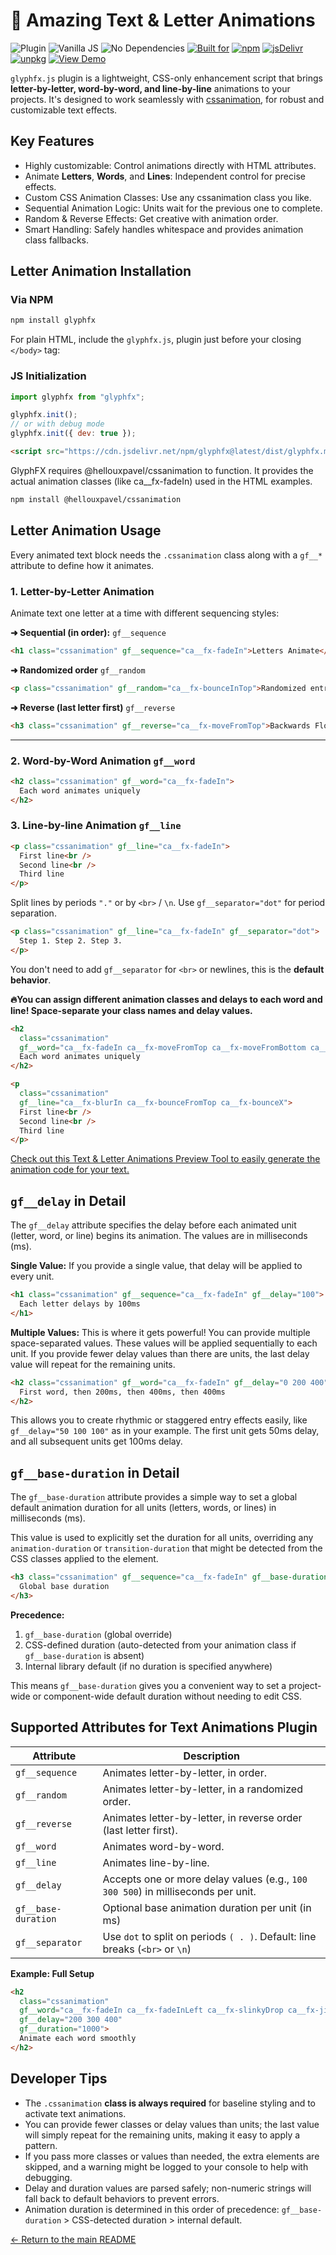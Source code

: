 # 🔡 Amazing Text & Letter Animations

![Plugin](https://img.shields.io/badge/Type-Text%20Enhancer-4B9CE2?style=for-the-badge)
![Vanilla JS](https://img.shields.io/badge/JS-Vanilla%20JS-brightgreen?style=for-the-badge)
![No Dependencies](https://img.shields.io/badge/Dependencies-None-lightgrey?style=for-the-badge)
[![Built for](https://img.shields.io/badge/Built%20for-cssanimation-blueviolet?style=for-the-badge)](https://github.com/yesiamrocks/cssanimation)
[![npm](https://img.shields.io/npm/v/glyphfx?style=for-the-badge)](https://www.npmjs.com/package/glyphfx)
[![jsDelivr](https://img.shields.io/jsdelivr/npm/hm/glyphfx?style=for-the-badge)](https://cdn.jsdelivr.net/npm/glyphfx@latest/dist/)
[![unpkg](https://img.shields.io/badge/CDN-unpkg-blue?style=for-the-badge)](https://unpkg.com/browse/glyphfx/)
[![View Demo](https://img.shields.io/badge/🎬%20Live-Demo-green?style=for-the-badge)](https://yesiamrocks.github.io/GlyphFX/)

`glyphfx.js` plugin is a lightweight, CSS-only enhancement script that brings **letter-by-letter, word-by-word, and line-by-line** animations to your projects. It's designed to work seamlessly with [cssanimation](https://cssanimation.io), for robust and customizable text effects.

## Key Features

- Highly customizable: Control animations directly with HTML attributes.
- Animate **Letters**, **Words**, and **Lines**: Independent control for precise effects.
- Custom CSS Animation Classes: Use any cssanimation class you like.
- Sequential Animation Logic: Units wait for the previous one to complete.
- Random & Reverse Effects: Get creative with animation order.
- Smart Handling: Safely handles whitespace and provides animation class fallbacks.

## Letter Animation Installation

### Via NPM

```bash
npm install glyphfx
```

For plain HTML, include the `glyphfx.js`, plugin just before your closing `</body>` tag:

### JS Initialization

```js
import glyphfx from "glyphfx";

glyphfx.init();
// or with debug mode
glyphfx.init({ dev: true });
```

```html
<script src="https://cdn.jsdelivr.net/npm/glyphfx@latest/dist/glyphfx.min.js"></script>
```

GlyphFX requires @hellouxpavel/cssanimation to function. It provides the actual animation classes (like ca\_\_fx-fadeIn) used in the HTML examples.

```bash
npm install @hellouxpavel/cssanimation
```

## Letter Animation Usage

Every animated text block needs the `.cssanimation` class along with a `gf__*` attribute to define how it animates.

### 1. Letter-by-Letter Animation

Animate text one letter at a time with different sequencing styles:

**➜ Sequential (in order):** `gf__sequence`

```html
<h1 class="cssanimation" gf__sequence="ca__fx-fadeIn">Letters Animate</h1>
```

**➜ Randomized order** `gf__random`

```html
<p class="cssanimation" gf__random="ca__fx-bounceInTop">Randomized entry!</p>
```

**➜ Reverse (last letter first)** `gf__reverse`

```html
<h3 class="cssanimation" gf__reverse="ca__fx-moveFromTop">Backwards Flow</h3>
```

---

### 2. Word-by-Word Animation `gf__word`

```html
<h2 class="cssanimation" gf__word="ca__fx-fadeIn">
  Each word animates uniquely
</h2>
```

### 3. Line-by-line Animation `gf__line`

```html
<p class="cssanimation" gf__line="ca__fx-fadeIn">
  First line<br />
  Second line<br />
  Third line
</p>
```

Split lines by periods `"."` or by `<br>` / `\n`. Use `gf__separator="dot"` for period separation.

```html
<p class="cssanimation" gf__line="ca__fx-fadeIn" gf__separator="dot">
  Step 1. Step 2. Step 3.
</p>
```

You don't need to add `gf__separator` for `<br>` or newlines, this is the **default behavior**.

**🔥You can assign different animation classes and delays to each word and line! Space-separate your class names and delay values.**

```html
<h2
  class="cssanimation"
  gf__word="ca__fx-fadeIn ca__fx-moveFromTop ca__fx-moveFromBottom ca__fx-moveFromRight">
  Each word animates uniquely
</h2>
```

```html
<p
  class="cssanimation"
  gf__line="ca__fx-blurIn ca__fx-bounceFromTop ca__fx-bounceX">
  First line<br />
  Second line<br />
  Third line
</p>
```

[Check out this Text & Letter Animations Preview Tool to easily generate the animation code for your text.](https://yesiamrocks.github.io/cssanimation/text-animation.html)

## `gf__delay` in Detail

The `gf__delay` attribute specifies the delay before each animated unit (letter, word, or line) begins its animation. The values are in milliseconds (ms).

**Single Value:** If you provide a single value, that delay will be applied to every unit.

```html
<h1 class="cssanimation" gf__sequence="ca__fx-fadeIn" gf__delay="100">
  Each letter delays by 100ms
</h1>
```

**Multiple Values:** This is where it gets powerful! You can provide multiple space-separated values. These values will be applied sequentially to each unit. If you provide fewer delay values than there are units, the last delay value will repeat for the remaining units.

```html
<h2 class="cssanimation" gf__word="ca__fx-fadeIn" gf__delay="0 200 400">
  First word, then 200ms, then 400ms, then 400ms
</h2>
```

This allows you to create rhythmic or staggered entry effects easily, like `gf__delay="50 100 100"` as in your example. The first unit gets 50ms delay, and all subsequent units get 100ms delay.

## `gf__base-duration` in Detail

The `gf__base-duration` attribute provides a simple way to set a global default animation duration for all units (letters, words, or lines) in milliseconds (ms).

This value is used to explicitly set the duration for all units, overriding any `animation-duration` or `transition-duration` that might be detected from the CSS classes applied to the element.

```html
<h3 class="cssanimation" gf__sequence="ca__fx-fadeIn" gf__base-duration="750">
  Global base duration
</h3>
```

**Precedence:**

1. `gf__base-duration` (global override)
2. CSS-defined duration (auto-detected from your animation class if `gf__base-duration` is absent)
3. Internal library default (if no duration is specified anywhere)

This means `gf__base-duration` gives you a convenient way to set a project-wide or component-wide default duration without needing to edit CSS.

## Supported Attributes for Text Animations Plugin

| Attribute           | Description                                                                      |
| ------------------- | -------------------------------------------------------------------------------- |
| `gf__sequence`      | Animates letter-by-letter, in order.                                             |
| `gf__random`        | Animates letter-by-letter, in a randomized order.                                |
| `gf__reverse`       | Animates letter-by-letter, in reverse order (last letter first).                 |
| `gf__word`          | Animates word-by-word.                                                           |
| `gf__line`          | Animates line-by-line.                                                           |
| `gf__delay`         | Accepts one or more delay values (e.g., `100 300 500`) in milliseconds per unit. |
| `gf__base-duration` | Optional base animation duration per unit (in ms)                                |
| `gf__separator`     | Use `dot` to split on periods `( . )`. Default: line breaks (`<br>` or `\n`)     |

**Example: Full Setup**

```html
<h2
  class="cssanimation"
  gf__word="ca__fx-fadeIn ca__fx-fadeInLeft ca__fx-slinkyDrop ca__fx-jiggleTransform"
  gf__delay="200 300 400"
  gf__duration="1000">
  Animate each word smoothly
</h2>
```

## Developer Tips

- The `.cssanimation` **class is always required** for baseline styling and to activate text animations.
- You can provide fewer classes or delay values than units; the last value will simply repeat for the remaining units, making it easy to apply a pattern.
- If you pass more classes or values than needed, the extra elements are skipped, and a warning might be logged to your console to help with debugging.
- Delay and duration values are parsed safely; non-numeric strings will fall back to default behaviors to prevent errors.
- Animation duration is determined in this order of precedence: `gf__base-duration` > CSS-detected duration > internal default.

[← Return to the main README](./README.md)
